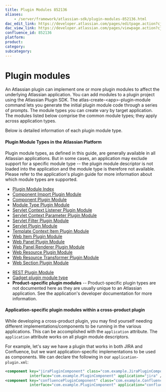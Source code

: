 ```yaml
---
title: Plugin Modules 852136
aliases:
    - /server/framework/atlassian-sdk/plugin-modules-852136.html
dac_edit_link: https://developer.atlassian.com/pages/editpage.action?cjm=wozere&pageId=852136
dac_view_link: https://developer.atlassian.com/pages/viewpage.action?cjm=wozere&pageId=852136
confluence_id: 852136
platform:
product:
category:
subcategory:
---
```

# Plugin modules

An Atlassian plugin can implement one or more plugin modules to affect the underlying Atlassian application. You can add modules to a plugin project using the Atlassian Plugin SDK. The atlas-create-&lt;app&gt;-plugin-module command lets you generate the initial plugin module code through a series of prompts. The module types you can create vary by target application. The modules listed below comprise the common module types; they apply across application types.  

Below is detailed information of each plugin module type.

#### Plugin Module Types in the Atlassian Platform

Plugin module types, as defined in this guide, are generally available in all Atlassian applications. But in some cases, an application may exclude support for a specific module type -- the plugin module descriptor is not loaded into the application and the module type is therefore not available. Please refer to the application's plugin guide for more information about which module types are supported.

-   [Plugin Module Index](/server/framework/atlassian-sdk/plugin-module-index-2818387.html)
-   [Component Import Plugin Module](/server/framework/atlassian-sdk/component-import-plugin-module-852117.html)
-   [Component Plugin Module](/server/framework/atlassian-sdk/component-plugin-module-852118.html)
-   [Module Type Plugin Module](/server/framework/atlassian-sdk/module-type-plugin-module-852019.html)
-   [Servlet Context Listener Plugin Module](/server/framework/atlassian-sdk/servlet-context-listener-plugin-module-852123.html)
-   [Servlet Context Parameter Plugin Module](/server/framework/atlassian-sdk/servlet-context-parameter-plugin-module-852120.html)
-   [Servlet Filter Plugin Module](/server/framework/atlassian-sdk/servlet-filter-plugin-module-852110.html)
-   [Servlet Plugin Module](/server/framework/atlassian-sdk/servlet-plugin-module-852096.html)
-   [Template Context Item Plugin Module](/server/framework/atlassian-sdk/template-context-item-plugin-module-852139.html)
-   [Web Item Plugin Module](/server/framework/atlassian-sdk/web-item-plugin-module-852014.html)
-   [Web Panel Plugin Module](/server/framework/atlassian-sdk/web-panel-plugin-module-852000.html)
-   [Web Panel Renderer Plugin Module](/server/framework/atlassian-sdk/web-panel-renderer-plugin-module-852106.html)
-   [Web Resource Plugin Module](/server/framework/atlassian-sdk/web-resource-plugin-module-852116.html)
-   [Web Resource Transformer Plugin Module](/server/framework/atlassian-sdk/web-resource-transformer-plugin-module-852002.html)
-   [Web Section Plugin Module](/server/framework/atlassian-sdk/web-section-plugin-module-852133.html)

<!-- -->

-   [REST Plugin Module](/server/framework/atlassian-sdk/rest-plugin-module-4915219.html)
-   [Gadget plugin module type](https://developer.atlassian.com/display/GADGETS/Packaging+your+Gadget+as+an+Atlassian+Plugin)
-   **Product-specific plugin modules** -- Product-specific plugin types are not documented here as they are usually unique to an Atlassian application. See the application's developer documentation for more information.

#### Application-specific plugin modules within a cross-product plugin

While developing a cross-product plugin, you may find yourself needing different implementations/components to be running in the various applications. This can be accomplished with the `application` attribute. The `application` attribute works on all plugin module descriptors.

For example, let's say we have a plugin that works in both JIRA and Confluence, but we want application-specific implementations to be used as components. We can declare the following in our `application-plugin.xml`:

``` xml
<component key="jiraPluginComponent" class="com.example.JiraPluginComponent" 
           interface="com.example.PluginComponent" application="jira" />
<component key="confluencePluginComponent" class="com.example.ConfluencePluginComponent"  
           interface="com.example.PluginComponent" application="confluence" />
```

























